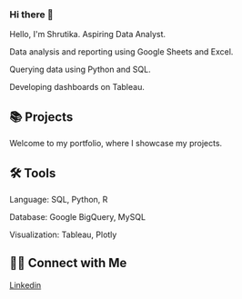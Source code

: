 ### Hi there 👋
Hello, I'm Shrutika. Aspiring Data Analyst.

Data analysis and reporting using Google Sheets and Excel.

Querying data using Python and SQL.

Developing dashboards on Tableau.

## 📚 Projects

Welcome to my portfolio, where I showcase my projects.

## 🛠️ Tools

Language: SQL, Python, R

Database: Google BigQuery, MySQL

Visualization: Tableau, Plotly

## 👋🏻 Connect with Me

[Linkedin](https://www.linkedin.com/in/shrutika-mishra/)

<!--
**shrutikamishra/shrutikamishra** is a ✨ _special_ ✨ repository because its `README.md` (this file) appears on your GitHub profile.

Here are some ideas to get you started:

- 🔭 I’m currently working on ...
- 🌱 I’m currently learning ...
- 👯 I’m looking to collaborate on ...
- 🤔 I’m looking for help with ...
- 💬 Ask me about ...
- 📫 How to reach me: ...
- 😄 Pronouns: ...
- ⚡ Fun fact: ...
-->

